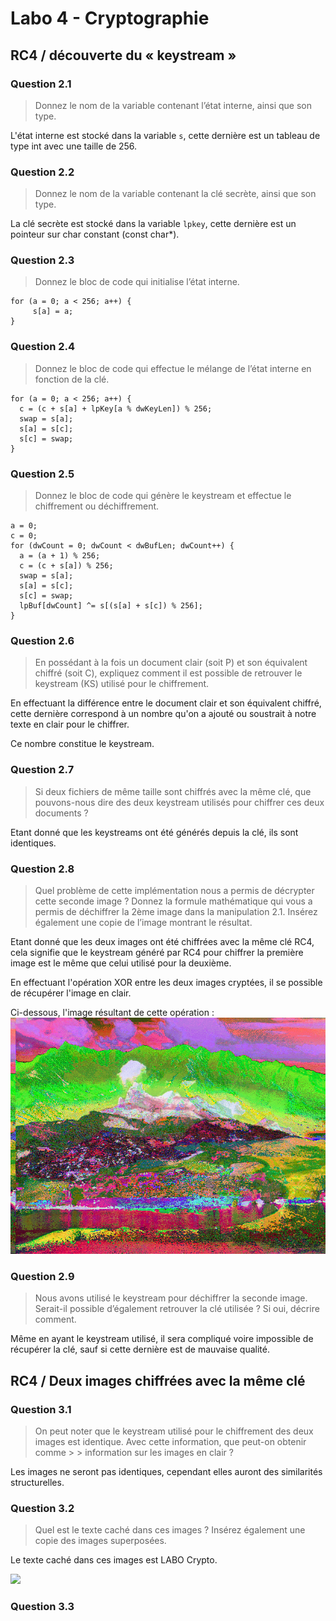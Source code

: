 # Labo 4 - Cryptographie

## RC4 / découverte du « keystream »
### Question 2.1
> Donnez le nom de la variable contenant l’état interne, ainsi que son type.

L'état interne est stocké dans la variable `s`, cette dernière est un tableau de type int avec une taille de 256.

### Question 2.2 
> Donnez le nom de la variable contenant la clé secrète, ainsi que son type.

La clé secrète est stocké dans la variable `lpkey`, cette dernière est un pointeur sur char constant (const char*).

### Question 2.3 
> Donnez le bloc de code qui initialise l’état interne.

```
for (a = 0; a < 256; a++) {
     s[a] = a;
}
```

### Question 2.4 
> Donnez le bloc de code qui effectue le mélange de l’état interne en fonction de la clé.

```
for (a = 0; a < 256; a++) {
  c = (c + s[a] + lpKey[a % dwKeyLen]) % 256;
  swap = s[a];
  s[a] = s[c];
  s[c] = swap;
}
```

### Question 2.5
> Donnez le bloc de code qui génère le keystream et effectue le chiffrement ou déchiffrement.

```
a = 0;
c = 0;
for (dwCount = 0; dwCount < dwBufLen; dwCount++) {
  a = (a + 1) % 256;
  c = (c + s[a]) % 256;
  swap = s[a];
  s[a] = s[c];
  s[c] = swap;
  lpBuf[dwCount] ^= s[(s[a] + s[c]) % 256];
}
```

### Question 2.6
> En possédant à la fois un document clair (soit P) et son équivalent chiffré (soit C),
> expliquez comment il est possible de retrouver le keystream (KS) utilisé pour le chiffrement.

En effectuant la différence entre le document clair et son équivalent chiffré, cette dernière correspond à un nombre qu'on a ajouté ou soustrait à notre texte en clair pour le chiffrer.

Ce nombre constitue le keystream.

### Question 2.7
> Si deux fichiers de même taille sont chiffrés avec la même clé, que pouvons-nous dire
> des deux keystream utilisés pour chiffrer ces deux documents ?

Etant donné que les keystreams ont été générés depuis la clé, ils sont identiques.

### Question 2.8
> Quel problème de cette implémentation nous a permis de décrypter cette seconde
> image ? Donnez la formule mathématique qui vous a permis de déchiffrer la 2ème
> image dans la manipulation 2.1.
> Insérez également une copie de l’image montrant le résultat.

Etant donné que les deux images ont été chiffrées avec la même clé RC4, cela signifie que le keystream généré par RC4 pour chiffrer la première image est le même que celui utilisé pour la deuxième.

En effectuant l'opération XOR entre les deux images cryptées, il se possible de récupérer l'image en clair.

Ci-dessous, l'image résultant de cette opération :
![](./sources/RC4-1/part1_02.bmp)

### Question 2.9
> Nous avons utilisé le keystream pour déchiffrer la seconde image. Serait-il possible
> d’également retrouver la clé utilisée ? Si oui, décrire comment.

Même en ayant le keystream utilisé, il sera compliqué voire impossible de récupérer la clé, sauf si cette dernière est de mauvaise qualité.

## RC4 / Deux images chiffrées avec la même clé
### Question 3.1
> On peut noter que le keystream utilisé pour le chiffrement des deux images est identique. Avec cette information, que peut-on obtenir comme > > information sur les images en clair ?

Les images ne seront pas identiques, cependant elles auront des similarités structurelles.

### Question 3.2
> Quel est le texte caché dans ces images ? Insérez également une copie des images superposées.

Le texte caché dans ces images est LABO Crypto.

![](./sources/RC4-1/part2_mix.bmp)

### Question 3.3
